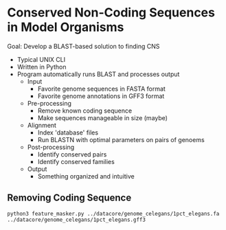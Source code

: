 Conserved Non-Coding Sequences in Model Organisms
=================================================

Goal: Develop a BLAST-based solution to finding CNS

+ Typical UNIX CLI
+ Written in Python
+ Program automatically runs BLAST and processes output
	+ Input
		+ Favorite genome sequences in FASTA format
		+ Favorite genome annotations in GFF3 format
	+ Pre-processing
		+ Remove known coding sequence
		+ Make sequences manageable in size (maybe)
	+ Alignment
		+ Index 'database' files
		+ Run BLASTN with optimal parameters on pairs of genoems
	+ Post-processing
		+ Identify conserved pairs
		+ Identify conserved families
	+ Output
		+ Something organized and intuitive


## Removing Coding Sequence ##

```
python3 feature_masker.py ../datacore/genome_celegans/1pct_elegans.fa ../datacore/genome_celegans/1pct_elegans.gff3
```
